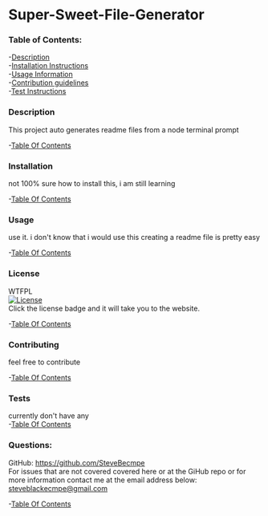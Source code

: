 # Super-Sweet-File-Generator
 
  ### Table of Contents:
  -[Description](##Description)      
  -[Installation Instructions](##Installation)    
  -[Usage Information](##Usage)    
  -[Contribution guidelines](##Contributing)    
  -[Test Instructions](##Tests)
  
  ### Description    
  This project auto generates readme files from a node terminal prompt   
  
  -[Table Of Contents](##Table%20of%20Contents:)  
  
  ### Installation    
  not 100% sure how to install this, i am still learning   
  
  -[Table Of Contents](##Table%20of%20Contents:)  
  
  ### Usage    
  use it. i don't know that i would use this creating a readme file is pretty easy   
  
  -[Table Of Contents](##Table%20of%20Contents:)  
  
  ### License   
  WTFPL    
  [![License](https://img.shields.io/badge/License-Apache%202.0-blue.svg)](https://opensource.org/licenses/Apache-2.0)   
  Click the license badge and it will take you to the website.   
  
  -[Table Of Contents](##Table%20of%20Contents:)  
  
  ### Contributing 
  feel free to contribute   
  
  -[Table Of Contents](##Table%20of%20Contents:)  
  
  ### Tests       
  currently don't have any    
  -[Table Of Contents](##Table%20of%20Contents:)  
  
  ### Questions: 
  GitHub: https://github.com/SteveBecmpe     
  For issues that are not covered covered here or at the GiHub repo or for more information contact me at the email address below:   
  steveblackecmpe@gmail.com   
  
  -[Table Of Contents](##Table%20of%20Contents:)  
